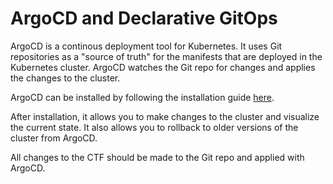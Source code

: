 # ArgoCD and Declarative GitOps

ArgoCD is a continous deployment tool for Kubernetes. It uses Git repositories as a "source of truth" for the manifests that are deployed in the Kubernetes cluster. ArgoCD watches the Git repo for changes and applies the changes to the cluster. 

ArgoCD can be installed by following the installation guide [here](https://argoproj.github.io/argo-cd/getting_started/).

After installation, it allows you to make changes to the cluster and visualize the current state. It also allows you to rollback to older versions of the cluster from ArgoCD. 

All changes to the CTF should be made to the Git repo and applied with ArgoCD.
